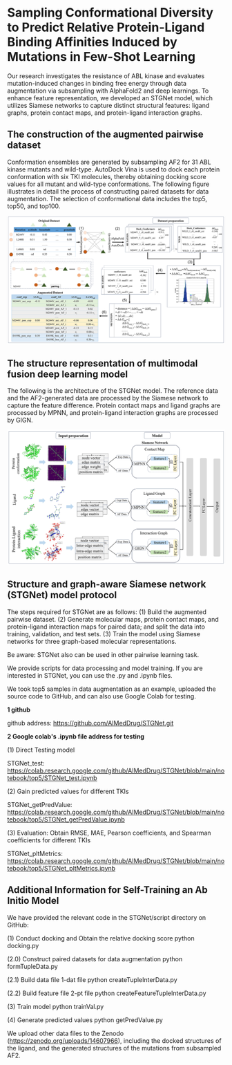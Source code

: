 # Sampling Conformational Diversity to Predict Relative Protein-Ligand Binding Affinities Induced by Mutations in Few-Shot Learning

Our research investigates the resistance of ABL kinase and evaluates mutation-induced changes in binding free energy through data augmentation via subsampling with AlphaFold2 and deep learnings. 
To enhance feature representation, we developed an STGNet model, which utilizes Siamese networks to capture distinct structural features: ligand graphs, protein contact maps, and protein-ligand interaction graphs.

## The construction of the augmented pairwise dataset

Conformation ensembles are generated by subsampling AF2 for 31 ABL kinase mutants and wild-type. AutoDock Vina is used to dock each protein conformation with six TKI molecules, thereby obtaining docking score values for all mutant and wild-type conformations. The following figure illustrates in detail the process of constructing paired datasets for data augmentation. The selection of conformational data includes the top5, top50, and top100.

![dataset Image](https://github.com/AIMedDrug/STGNet/blob/main/notebook/top5/augmentedPairwiseDataset.png?raw=true)

## The structure representation of multimodal fusion deep learning model

The following is the architecture of the STGNet model. The reference data and the AF2-generated data are processed by the Siamese network to capture the feature difference. Protein contact maps and ligand graphs are processed by MPNN, and protein-ligand interaction graphs are processed by GIGN.

![model](https://github.com/AIMedDrug/STGNet/blob/main/notebook/top5/STGNet_model.png?raw=true)

## Structure and graph-aware Siamese network (STGNet) model protocol 

The steps required for STGNet are as follows:  (1) Build the augmented pairwise dataset. (2) Generate molecular maps, protein contact maps, and protein-ligand interaction maps for paired data; and split the data into training, validation, and test sets. (3) Train the model using Siamese networks for three graph-based molecular representations.

Be aware: STGNet also can be used in other pairwise learning task.

We provide scripts for data processing and model training. If you are interested in STGNet, you can use the .py and .ipynb files.

We took top5 samples in data augmentation as an example, uploaded the source code to GitHub, and can also use Google Colab for testing.

**1 github**

github address: https://github.com/AIMedDrug/STGNet.git

**2 Google colab's .ipynb file address for testing**

(1) Direct Testing model

STGNet_test: https://colab.research.google.com/github/AIMedDrug/STGNet/blob/main/notebook/top5/STGNet_test.ipynb

(2) Gain predicted values for different TKIs

STGNet_getPredValue: https://colab.research.google.com/github/AIMedDrug/STGNet/blob/main/notebook/top5/STGNet_getPredValue.ipynb

(3) Evaluation: Obtain RMSE, MAE, Pearson coefficients, and Spearman coefficients for different TKIs

STGNet_pltMetrics: https://colab.research.google.com/github/AIMedDrug/STGNet/blob/main/notebook/top5/STGNet_pltMetrics.ipynb

## Additional Information for Self-Training an Ab Initio Model

We have provided the relevant code in the STGNet/script directory on GitHub:

(1) Conduct docking and Obtain the relative docking score
python docking.py

(2.0) Construct paired datasets for data augmentation
python formTupleData.py

(2.1) Build data file 1-dat file
python createTupleInterData.py

(2.2) Build feature file 2-pt file
python createFeatureTupleInterData.py

(3) Train model
python trainVal.py

(4) Generate predicted values
python getPredValue.py


We upload other data files to the Zenodo (https://zenodo.org/uploads/14607966), including the docked structures of the ligand, and the generated structures of the mutations from subsampled AF2.



